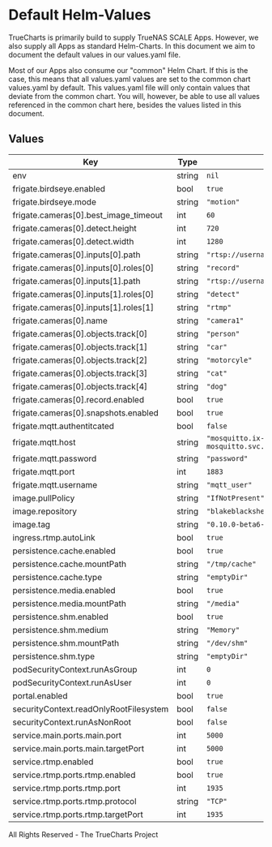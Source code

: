 # Default Helm-Values

TrueCharts is primarily build to supply TrueNAS SCALE Apps.
However, we also supply all Apps as standard Helm-Charts. In this document we aim to document the default values in our values.yaml file.

Most of our Apps also consume our "common" Helm Chart.
If this is the case, this means that all values.yaml values are set to the common chart values.yaml by default. This values.yaml file will only contain values that deviate from the common chart.
You will, however, be able to use all values referenced in the common chart here, besides the values listed in this document.

## Values

| Key | Type | Default | Description |
|-----|------|---------|-------------|
| env | string | `nil` |  |
| frigate.birdseye.enabled | bool | `true` |  |
| frigate.birdseye.mode | string | `"motion"` |  |
| frigate.cameras[0].best_image_timeout | int | `60` |  |
| frigate.cameras[0].detect.height | int | `720` |  |
| frigate.cameras[0].detect.width | int | `1280` |  |
| frigate.cameras[0].inputs[0].path | string | `"rtsp://username:password@highres.url"` |  |
| frigate.cameras[0].inputs[0].roles[0] | string | `"record"` |  |
| frigate.cameras[0].inputs[1].path | string | `"rtsp://username:password@lowres.url"` |  |
| frigate.cameras[0].inputs[1].roles[0] | string | `"detect"` |  |
| frigate.cameras[0].inputs[1].roles[1] | string | `"rtmp"` |  |
| frigate.cameras[0].name | string | `"camera1"` |  |
| frigate.cameras[0].objects.track[0] | string | `"person"` |  |
| frigate.cameras[0].objects.track[1] | string | `"car"` |  |
| frigate.cameras[0].objects.track[2] | string | `"motorcyle"` |  |
| frigate.cameras[0].objects.track[3] | string | `"cat"` |  |
| frigate.cameras[0].objects.track[4] | string | `"dog"` |  |
| frigate.cameras[0].record.enabled | bool | `true` |  |
| frigate.cameras[0].snapshots.enabled | bool | `true` |  |
| frigate.mqtt.authentitcated | bool | `false` |  |
| frigate.mqtt.host | string | `"mosquitto.ix-mosquitto.svc.cluster.local"` |  |
| frigate.mqtt.password | string | `"password"` |  |
| frigate.mqtt.port | int | `1883` |  |
| frigate.mqtt.username | string | `"mqtt_user"` |  |
| image.pullPolicy | string | `"IfNotPresent"` |  |
| image.repository | string | `"blakeblackshear/frigate"` |  |
| image.tag | string | `"0.10.0-beta6-amd64nvidia"` |  |
| ingress.rtmp.autoLink | bool | `true` |  |
| persistence.cache.enabled | bool | `true` |  |
| persistence.cache.mountPath | string | `"/tmp/cache"` |  |
| persistence.cache.type | string | `"emptyDir"` |  |
| persistence.media.enabled | bool | `true` |  |
| persistence.media.mountPath | string | `"/media"` |  |
| persistence.shm.enabled | bool | `true` |  |
| persistence.shm.medium | string | `"Memory"` |  |
| persistence.shm.mountPath | string | `"/dev/shm"` |  |
| persistence.shm.type | string | `"emptyDir"` |  |
| podSecurityContext.runAsGroup | int | `0` |  |
| podSecurityContext.runAsUser | int | `0` |  |
| portal.enabled | bool | `true` |  |
| securityContext.readOnlyRootFilesystem | bool | `false` |  |
| securityContext.runAsNonRoot | bool | `false` |  |
| service.main.ports.main.port | int | `5000` |  |
| service.main.ports.main.targetPort | int | `5000` |  |
| service.rtmp.enabled | bool | `true` |  |
| service.rtmp.ports.rtmp.enabled | bool | `true` |  |
| service.rtmp.ports.rtmp.port | int | `1935` |  |
| service.rtmp.ports.rtmp.protocol | string | `"TCP"` |  |
| service.rtmp.ports.rtmp.targetPort | int | `1935` |  |

All Rights Reserved - The TrueCharts Project
